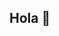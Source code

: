## Hola 👋

<!-- 
**IreneS4nchez/IreneS4nchez** is a ✨ _special_ ✨ repository because its `README.md` (this file) appears on your GitHub profile.

Here are some ideas to get you started:

- 🔭 Actualmente estoy estudiando un grado de animación 3D y entornos interactivos
- 🌱 Estoy aprendiendo a modelar, texturizar, animar y editar
- 👯 Me gustaría colaborar con amigos
- 🤔 Estoy buscando ayuda con texturizado y cortes de UVs
- 💬 Preguntame por cosas relacionadas a videojuegos o modelados
- 📫 Como contactarme: iresandur@gmail.com
- 😄 Pronombres: she/her

-->
